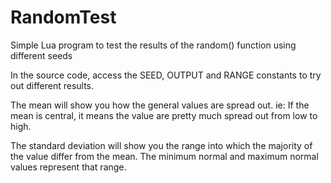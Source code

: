 # RandomTest
Simple Lua program to test the results of the random() function using different seeds

In the source code, access the SEED, OUTPUT and RANGE constants to try out different results.

The mean will show you how the general values are spread out. ie: If the mean is central, it means the value are pretty much spread out from low to high.


The standard deviation will show you the range into which the majority of the value differ from the mean.
The minimum normal and maximum normal values represent that range.
